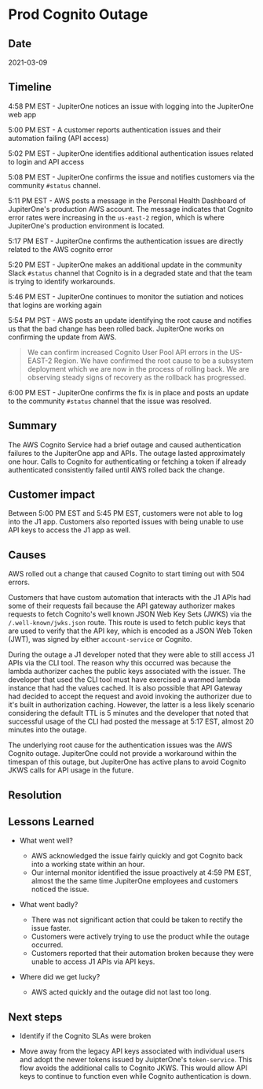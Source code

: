# Prod Cognito Outage

## Date

2021-03-09

## Timeline

4:58 PM EST - JupiterOne notices an issue with logging into the JupiterOne web app

5:00 PM EST - A customer reports authentication issues and their automation
failing (API access)

5:02 PM EST - JupiterOne identifies additional authentication issues related to login and API access

5:08 PM EST - JupiterOne confirms the issue and notifies customers via the community `#status`
channel.

5:11 PM EST - AWS posts a message in the Personal Health Dashboard of JupiterOne's production AWS account.
The message indicates that Cognito error rates were increasing in the `us-east-2` region, 
which is where JupiterOne's production environment is located.

5:17 PM EST - JupiterOne confirms the authentication issues are directly related to the AWS cognito error

5:20 PM EST - JupiterOne makes an additional update in the community Slack `#status`
channel that Cognito is in a degraded state and that the team is trying to
identify workarounds.

5:46 PM EST - JupiterOne continues to monitor the sutiation and notices that logins are working again

5:54 PM PST - AWS posts an update identifying the root cause and notifies us that the bad change
has been rolled back. JupiterOne works on confirming the update from AWS. 

> We can confirm increased Cognito User Pool API errors in the US-EAST-2 Region.
> We have confirmed the root cause to be a subsystem deployment which we are now
> in the process of rolling back. We are observing steady signs of recovery as
> the rollback has progressed.

6:00 PM EST - JupiterOne confirms the fix is in place and posts an update to the community `#status`
channel that the issue was resolved.

## Summary

The AWS Cognito Service had a brief outage and caused authentication failures
to the JupiterOne app and APIs. The outage lasted
approximately one hour. Calls to Cognito for authenticating or fetching a token
if already authenticated consistently failed until AWS rolled back the change.

## Customer impact

Between 5:00 PM EST and 5:45 PM EST, customers were not able to log into the J1
app. Customers also reported issues with being unable to use API keys to access
the J1 app as well.

## Causes

AWS rolled out a change that caused Cognito to start timing out with 504 errors.

Customers that have custom automation that interacts with the J1 APIs had some
of their requests fail because the API gateway authorizer makes requests to
fetch Cognito's well known JSON Web Key Sets (JWKS) via the
`/.well-known/jwks.json` route. This route is used to fetch public keys that are
used to verify that the API key, which is encoded as a JSON Web Token (JWT), was
signed by either `account-service` or Cognito.

During the outage a J1 developer noted that they were able to still access J1 APIs via the CLI
tool. The reason why this occurred was because the lambda authorizer caches the
public keys associated with the issuer. The developer that used the CLI tool
must have exercised a warmed lambda instance that had the values
cached. It is also possible that API Gateway had decided to accept the request
and avoid invoking the authorizer due to it's built in authorization caching.
However, the latter is a less likely scenario considering the default TTL is 5
minutes and the developer that noted that successful usage of the CLI had posted
the message at 5:17 EST, almost 20 minutes into the outage.

The underlying root cause for the authentication issues was the AWS Cognito outage.
JupiterOne could not provide a workaround within the timespan of this outage,
but JupiterOne has active plans to avoid Cognito JKWS calls for API usage
in the future.

## Resolution

## Lessons Learned

-   What went well?

    -   AWS acknowledged the issue fairly quickly and got Cognito back into a
        working state within an hour.
    -   Our internal monitor identified the issue proactively at 4:59 PM EST, almost the
        the same time JupiterOne employees and customers noticed the issue.

-   What went badly?

    -   There was not significant action that could be taken to rectify the issue faster.
    -   Customers were actively trying to use the product while the outage
        occurred.
    -   Customers reported that their automation broken because they were unable
        to access J1 APIs via API keys.

*   Where did we get lucky?

    -   AWS acted quickly and the outage did not last too long.

## Next steps

-   Identify if the Cognito SLAs were broken

-   Move away from the legacy API keys associated with individual users and adopt the newer tokens
    issued by JuipterOne's `token-service`. This flow avoids the additional calls to Cognito JKWS.
    This would allow API keys to continue to function even while Cognito authentication is down.
